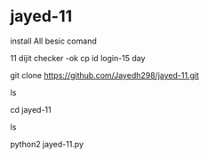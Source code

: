 # jayed-11
install All besic comand

11 dijit checker -ok cp id login-15 day

git clone https://github.com/Jayedh298/jayed-11.git

ls

cd jayed-11

ls

python2 jayed-11.py
